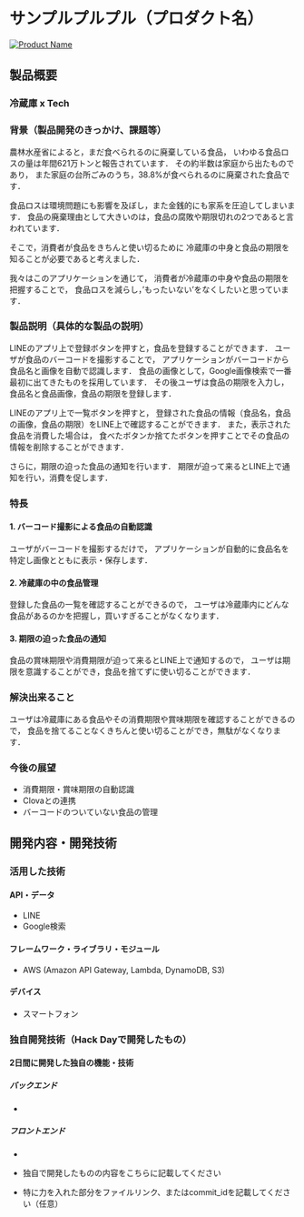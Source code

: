 
# サンプルプルプル（プロダクト名）


[![Product Name](image.png)](https://www.youtube.com/watch?v=G5rULR53uMk)

## 製品概要
### 冷蔵庫 x Tech

### 背景（製品開発のきっかけ、課題等）
農林水産省によると，まだ食べられるのに廃棄している食品，
いわゆる食品ロスの量は年間621万トンと報告されています．
その約半数は家庭から出たものであり，
また家庭の台所ごみのうち，38.8%が食べられるのに廃棄された食品です．

食品ロスは環境問題にも影響を及ぼし，また金銭的にも家系を圧迫してしまいます．
食品の廃棄理由として大きいのは，食品の腐敗や期限切れの2つであると言われています．

そこで，消費者が食品をきちんと使い切るために
冷蔵庫の中身と食品の期限を知ることが必要であると考えました．

我々はこのアプリケーションを通じて，
消費者が冷蔵庫の中身や食品の期限を把握することで，
食品ロスを減らし，’もったいない’をなくしたいと思っています．


### 製品説明（具体的な製品の説明）

LINEのアプリ上で登録ボタンを押すと，食品を登録することができます．
ユーザが食品のバーコードを撮影することで，
アプリケーションがバーコードから食品名と画像を自動で認識します．
食品の画像として，Google画像検索で一番最初に出てきたものを採用しています．
その後ユーザは食品の期限を入力し，
食品名と食品画像，食品の期限を登録します．

LINEのアプリ上で一覧ボタンを押すと，
登録された食品の情報（食品名，食品の画像，食品の期限）をLINE上で確認することができます．
また，表示された食品を消費した場合は，
食べたボタンか捨てたボタンを押すことでその食品の情報を削除することができます．

さらに，期限の迫った食品の通知を行います．
期限が迫って来るとLINE上で通知を行い，消費を促します．

### 特長

#### 1. バーコード撮影による食品の自動認識
ユーザがバーコードを撮影するだけで，
アプリケーションが自動的に食品名を特定し画像とともに表示・保存します．

#### 2. 冷蔵庫の中の食品管理
登録した食品の一覧を確認することができるので，
ユーザは冷蔵庫内にどんな食品があるのかを把握し，買いすぎることがなくなります．

#### 3. 期限の迫った食品の通知
食品の賞味期限や消費期限が迫って来るとLINE上で通知するので，
ユーザは期限を意識することができ，食品を捨てずに使い切ることができます．

### 解決出来ること
ユーザは冷蔵庫にある食品やその消費期限や賞味期限を確認することができるので，
食品を捨てることなくきちんと使い切ることができ，無駄がなくなります．

### 今後の展望
* 消費期限・賞味期限の自動認識
* Clovaとの連携
* バーコードのついていない食品の管理

## 開発内容・開発技術
### 活用した技術
#### API・データ
* LINE
* Google検索

#### フレームワーク・ライブラリ・モジュール
* AWS (Amazon API Gateway, Lambda, DynamoDB, S3)

#### デバイス
* スマートフォン

### 独自開発技術（Hack Dayで開発したもの）
#### 2日間に開発した独自の機能・技術
##### バックエンド
* 

##### フロントエンド
* 

* 独自で開発したものの内容をこちらに記載してください
* 特に力を入れた部分をファイルリンク、またはcommit_idを記載してください（任意）
